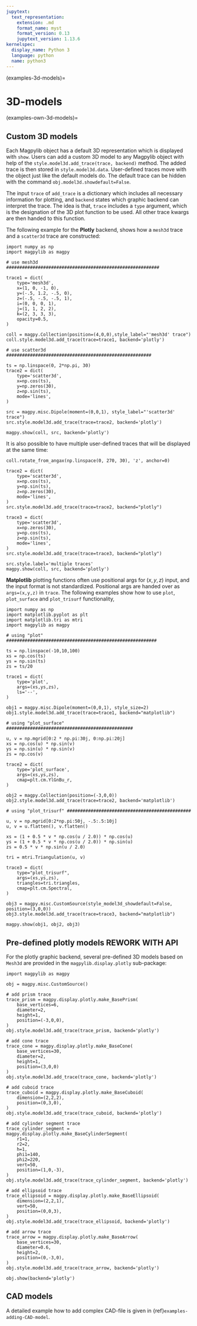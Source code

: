 ```yaml
---
jupytext:
  text_representation:
    extension: .md
    format_name: myst
    format_version: 0.13
    jupytext_version: 1.13.6
kernelspec:
  display_name: Python 3
  language: python
  name: python3
---
```


(examples-3d-models)=

# 3D-models

(examples-own-3d-models)=
## Custom 3D models

Each Magpylib object has a default 3D representation which is displayed with `show`. Users can add a custom 3D model to any Magpylib object with help of the `style.model3d.add_trace(trace, backend)` method. The added trace is then stored in `style.model3d.data`. User-defined traces move with the object just like the default models do. The default trace can be hidden with the command `obj.model3d.showdefault=False`.

The input `trace` of `add_trace` is a dictionary which includes all necessary information for plotting, and `backend` states which graphic backend can interpret the trace. The idea is that, `trace` includes a `type` argument, which is the designation of the 3D plot function to be used. All other trace kwargs are then handed to this function.

The following example for the **Plotly** backend, shows how a `mesh3d` trace and a `scatter3d` trace are constructed:

```{code-cell} ipython3
import numpy as np
import magpylib as magpy

# use mesh3d ##########################################################

trace1 = dict(
    type='mesh3d',
    x=(1, 0, -1, 0),
    y=(-.5, 1.2, -.5, 0),
    z=(-.5, -.5, -.5, 1),
    i=(0, 0, 0, 1),
    j=(1, 1, 2, 2),
    k=(2, 3, 3, 3),
    opacity=0.5,
)

coll = magpy.Collection(position=(4,0,0),style_label="'mesh3d' trace")
coll.style.model3d.add_trace(trace=trace1, backend='plotly')

# use scatter3d #######################################################

ts = np.linspace(0, 2*np.pi, 30)
trace2 = dict(
    type='scatter3d',
    x=np.cos(ts),
    y=np.zeros(30),
    z=np.sin(ts),
    mode='lines',
)

src = magpy.misc.Dipole(moment=(0,0,1), style_label="'scatter3d' trace")
src.style.model3d.add_trace(trace=trace2, backend='plotly')

magpy.show(coll, src, backend='plotly')
```

 It is also possible to have multiple user-defined traces that will be displayed at the same time:

```{code-cell} ipython3
coll.rotate_from_angax(np.linspace(0, 270, 30), 'z', anchor=0)

trace2 = dict(
    type='scatter3d',
    x=np.cos(ts),
    y=np.sin(ts),
    z=np.zeros(30),
    mode='lines',
)
src.style.model3d.add_trace(trace=trace2, backend="plotly")

trace3 = dict(
    type='scatter3d',
    x=np.zeros(30),
    y=np.cos(ts),
    z=np.sin(ts),
    mode='lines',
)
src.style.model3d.add_trace(trace=trace3, backend="plotly")

src.style.label='multiple traces'
magpy.show(coll, src, backend='plotly')
```

**Matplotlib** plotting functions often use positional args for $(x,y,z)$ input, and the input format is not standardized. Positional args are handed over as `args=(x,y,z)` in `trace`. The following examples show how to use `plot`, `plot_surface` and `plot_trisurf` functionality,

```{code-cell} ipython3
import numpy as np
import matplotlib.pyplot as plt
import matplotlib.tri as mtri
import magpylib as magpy

# using "plot" #########################################################

ts = np.linspace(-10,10,100)
xs = np.cos(ts)
ys = np.sin(ts)
zs = ts/20

trace1 = dict(
    type='plot',
    args=(xs,ys,zs),
    ls='--',
)

obj1 = magpy.misc.Dipole(moment=(0,0,1), style_size=2)
obj1.style.model3d.add_trace(trace=trace1, backend="matplotlib")

# using "plot_surface" ################################################

u, v = np.mgrid[0:2 * np.pi:30j, 0:np.pi:20j]
xs = np.cos(u) * np.sin(v)
ys = np.sin(u) * np.sin(v)
zs = np.cos(v)

trace2 = dict(
    type='plot_surface',
    args=(xs,ys,zs),
    cmap=plt.cm.YlGnBu_r,
)

obj2 = magpy.Collection(position=(-3,0,0))
obj2.style.model3d.add_trace(trace=trace2, backend='matplotlib')

# using "plot_trisurf" ###############################################

u, v = np.mgrid[0:2*np.pi:50j, -.5:.5:10j]
u, v = u.flatten(), v.flatten()

xs = (1 + 0.5 * v * np.cos(u / 2.0)) * np.cos(u)
ys = (1 + 0.5 * v * np.cos(u / 2.0)) * np.sin(u)
zs = 0.5 * v * np.sin(u / 2.0)

tri = mtri.Triangulation(u, v)

trace3 = dict(
    type="plot_trisurf",
    args=(xs,ys,zs),
    triangles=tri.triangles,
    cmap=plt.cm.Spectral,
)

obj3 = magpy.misc.CustomSource(style_model3d_showdefault=False, position=(3,0,0))
obj3.style.model3d.add_trace(trace=trace3, backend="matplotlib")

magpy.show(obj1, obj2, obj3)
```

## Pre-defined plotly models REWORK WITH API

For the plotly graphic backend, several pre-defined 3D models based on `Mesh3d` are provided in the `magpylib.display.plotly` sub-package:

```{code-cell} ipython3
import magpylib as magpy

obj = magpy.misc.CustomSource()

# add prism trace
trace_prism = magpy.display.plotly.make_BasePrism(
    base_vertices=6,
    diameter=2,
    height=1,
    position=(-3,0,0),
)
obj.style.model3d.add_trace(trace_prism, backend='plotly')

# add cone trace
trace_cone = magpy.display.plotly.make_BaseCone(
    base_vertices=30,
    diameter=2,
    height=1,
    position=(3,0,0)
)
obj.style.model3d.add_trace(trace_cone, backend='plotly')

# add cuboid trace
trace_cuboid = magpy.display.plotly.make_BaseCuboid(
    dimension=(2,2,2),
    position=(0,3,0),
)
obj.style.model3d.add_trace(trace_cuboid, backend='plotly')

# add cylinder segment trace
trace_cylinder_segment = magpy.display.plotly.make_BaseCylinderSegment(
    r1=1,
    r2=2,
    h=1,
    phi1=140,
    phi2=220,
    vert=50,
    position=(1,0,-3),
)
obj.style.model3d.add_trace(trace_cylinder_segment, backend='plotly')

# add ellipsoid trace
trace_ellipsoid = magpy.display.plotly.make_BaseEllipsoid(
    dimension=(2,2,1),
    vert=50,
    position=(0,0,3),
)
obj.style.model3d.add_trace(trace_ellipsoid, backend='plotly')

# add arrow trace
trace_arrow = magpy.display.plotly.make_BaseArrow(
    base_vertices=30,
    diameter=0.6,
    height=2,
    position=(0,-3,0),
)
obj.style.model3d.add_trace(trace_arrow, backend='plotly')

obj.show(backend='plotly')
```

## CAD models

A detailed example how to add complex CAD-file is given in {ref}`examples-adding-CAD-model`.
